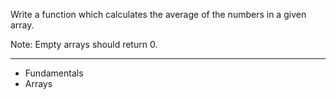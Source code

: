 Write a function which calculates the average of the numbers in a given array.

Note: Empty arrays should return 0.

---

- Fundamentals
- Arrays
